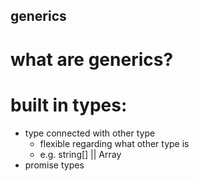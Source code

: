 ## generics

# what are generics?

# built in types:

- type connected with other type
  - flexible regarding what other type is
  - e.g. string[] || Array<string>
- promise types
